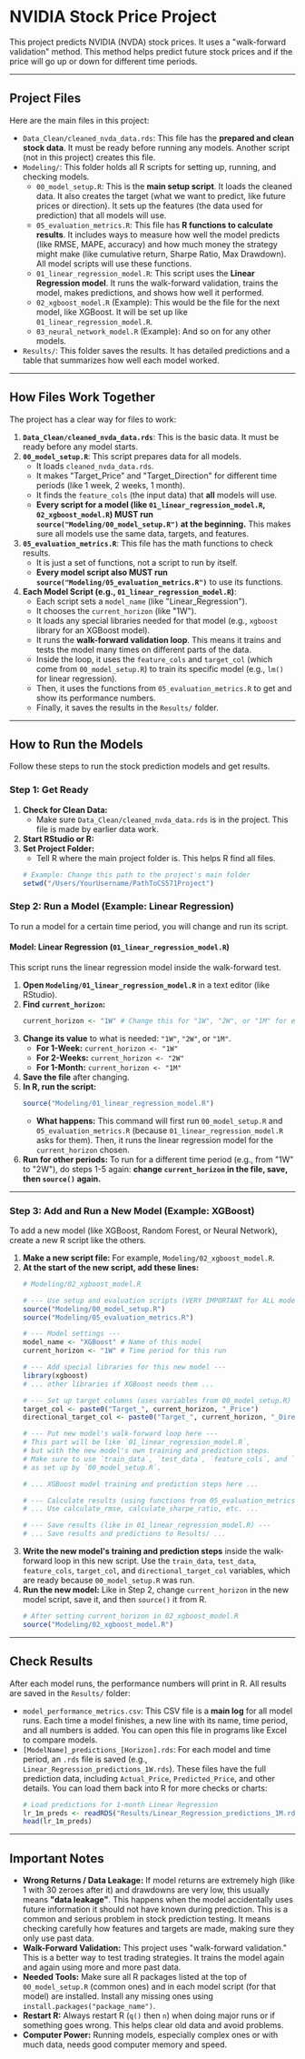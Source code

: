 # NVIDIA Stock Price Project

This project predicts NVIDIA (NVDA) stock prices. It uses a "walk-forward validation" method. This method helps predict future stock prices and if the price will go up or down for different time periods.

---

## Project Files

Here are the main files in this project:

* `Data_Clean/cleaned_nvda_data.rds`: This file has the **prepared and clean stock data**. It must be ready before running any models. Another script (not in this project) creates this file.
* `Modeling/`: This folder holds all R scripts for setting up, running, and checking models.
    * `00_model_setup.R`: This is the **main setup script**. It loads the cleaned data. It also creates the target (what we want to predict, like future prices or direction). It sets up the features (the data used for prediction) that all models will use.
    * `05_evaluation_metrics.R`: This file has **R functions to calculate results**. It includes ways to measure how well the model predicts (like RMSE, MAPE, accuracy) and how much money the strategy might make (like cumulative return, Sharpe Ratio, Max Drawdown). All model scripts will use these functions.
    * `01_linear_regression_model.R`: This script uses the **Linear Regression model**. It runs the walk-forward validation, trains the model, makes predictions, and shows how well it performed.
    * `02_xgboost_model.R` (Example): This would be the file for the next model, like XGBoost. It will be set up like `01_linear_regression_model.R`.
    * `03_neural_network_model.R` (Example): And so on for any other models.
* `Results/`: This folder saves the results. It has detailed predictions and a table that summarizes how well each model worked.

---

## How Files Work Together

The project has a clear way for files to work:

1.  **`Data_Clean/cleaned_nvda_data.rds`**: This is the basic data. It must be ready before any model starts.
2.  **`00_model_setup.R`**: This script prepares data for all models.
    * It loads `cleaned_nvda_data.rds`.
    * It makes "Target_Price" and "Target_Direction" for different time periods (like 1 week, 2 weeks, 1 month).
    * It finds the `feature_cols` (the input data) that **all** models will use.
    * **Every script for a model (like `01_linear_regression_model.R`, `02_xgboost_model.R`) MUST run `source("Modeling/00_model_setup.R")` at the beginning.** This makes sure all models use the same data, targets, and features.
3.  **`05_evaluation_metrics.R`**: This file has the math functions to check results.
    * It is just a set of functions, not a script to run by itself.
    * **Every model script also MUST run `source("Modeling/05_evaluation_metrics.R")`** to use its functions.
4.  **Each Model Script (e.g., `01_linear_regression_model.R`)**:
    * Each script sets a `model_name` (like "Linear_Regression").
    * It chooses the `current_horizon` (like "1W").
    * It loads any special libraries needed for that model (e.g., `xgboost` library for an XGBoost model).
    * It runs the **walk-forward validation loop**. This means it trains and tests the model many times on different parts of the data.
    * Inside the loop, it uses the `feature_cols` and `target_col` (which come from `00_model_setup.R`) to train its specific model (e.g., `lm()` for linear regression).
    * Then, it uses the functions from `05_evaluation_metrics.R` to get and show its performance numbers.
    * Finally, it saves the results in the `Results/` folder.

---

## How to Run the Models

Follow these steps to run the stock prediction models and get results.

### Step 1: Get Ready

1.  **Check for Clean Data:**
    * Make sure `Data_Clean/cleaned_nvda_data.rds` is in the project. This file is made by earlier data work.
2.  **Start RStudio or R:**
3.  **Set Project Folder:**
    * Tell R where the main project folder is. This helps R find all files.
    ```R
    # Example: Change this path to the project's main folder
    setwd("/Users/YourUsername/PathToCS571Project")
    ```

### Step 2: Run a Model (Example: Linear Regression)

To run a model for a certain time period, you will change and run its script.

#### Model: Linear Regression (`01_linear_regression_model.R`)

This script runs the linear regression model inside the walk-forward test.

1.  **Open `Modeling/01_linear_regression_model.R`** in a text editor (like RStudio).
2.  **Find `current_horizon`:**
    ```R
    current_horizon <- "1W" # Change this for "1W", "2W", or "1M" for each run
    ```
3.  **Change its value** to what is needed: `"1W"`, `"2W"`, or `"1M"`.
    * **For 1-Week:** `current_horizon <- "1W"`
    * **For 2-Weeks:** `current_horizon <- "2W"`
    * **For 1-Month:** `current_horizon <- "1M"`
4.  **Save the file** after changing.
5.  **In R, run the script:**
    ```R
    source("Modeling/01_linear_regression_model.R")
    ```
    * **What happens:** This command will first run `00_model_setup.R` and `05_evaluation_metrics.R` (because `01_linear_regression_model.R` asks for them). Then, it runs the linear regression model for the `current_horizon` chosen.
6.  **Run for other periods:** To run for a different time period (e.g., from "1W" to "2W"), do steps 1-5 again: **change `current_horizon` in the file, save, then `source()` again.**

---

### Step 3: Add and Run a New Model (Example: XGBoost)

To add a new model (like XGBoost, Random Forest, or Neural Network), create a new R script like the others.

1.  **Make a new script file:** For example, `Modeling/02_xgboost_model.R`.
2.  **At the start of the new script, add these lines:**
    ```R
    # Modeling/02_xgboost_model.R

    # --- Use setup and evaluation scripts (VERY IMPORTANT for ALL models) ---
    source("Modeling/00_model_setup.R")
    source("Modeling/05_evaluation_metrics.R")

    # --- Model settings ---
    model_name <- "XGBoost" # Name of this model
    current_horizon <- "1W" # Time period for this run

    # --- Add special libraries for this new model ---
    library(xgboost)
    # ... other libraries if XGBoost needs them ...

    # --- Set up target columns (uses variables from 00_model_setup.R) ---
    target_col <- paste0("Target_", current_horizon, "_Price")
    directional_target_col <- paste0("Target_", current_horizon, "_Direction")

    # --- Put new model's walk-forward loop here ---
    # This part will be like `01_linear_regression_model.R`,
    # but with the new model's own training and prediction steps.
    # Make sure to use `train_data`, `test_data`, `feature_cols`, and `target_col`
    # as set up by `00_model_setup.R`.

    # ... XGBoost model training and prediction steps here ...

    # --- Calculate results (using functions from 05_evaluation_metrics.R) ---
    # ... Use calculate_rmse, calculate_sharpe_ratio, etc. ...

    # --- Save results (like in 01_linear_regression_model.R) ---
    # ... Save results and predictions to Results/ ...
    ```
3.  **Write the new model's training and prediction steps** inside the walk-forward loop in this new script. Use the `train_data`, `test_data`, `feature_cols`, `target_col`, and `directional_target_col` variables, which are ready because `00_model_setup.R` was run.
4.  **Run the new model:** Like in Step 2, change `current_horizon` in the new model script, save it, and then `source()` it from R.
    ```R
    # After setting current_horizon in 02_xgboost_model.R
    source("Modeling/02_xgboost_model.R")
    ```

---

## Check Results

After each model runs, the performance numbers will print in R. All results are saved in the `Results/` folder:

* `model_performance_metrics.csv`: This CSV file is a **main log** for all model runs. Each time a model finishes, a new line with its name, time period, and all numbers is added. You can open this file in programs like Excel to compare models.
* `[ModelName]_predictions_[Horizon].rds`: For each model and time period, an `.rds` file is saved (e.g., `Linear_Regression_predictions_1W.rds`). These files have the full prediction data, including `Actual_Price`, `Predicted_Price`, and other details. You can load them back into R for more checks or charts:
    ```R
    # Load predictions for 1-month Linear Regression
    lr_1m_preds <- readRDS("Results/Linear_Regression_predictions_1M.rds")
    head(lr_1m_preds)
    ```

---

## Important Notes

* **Wrong Returns / Data Leakage:** If model returns are extremely high (like 1 with 30 zeroes after it) and drawdowns are very low, this usually means **"data leakage"**. This happens when the model accidentally uses future information it should not have known during prediction. This is a common and serious problem in stock prediction testing. It means checking carefully how features and targets are made, making sure they only use past data.
* **Walk-Forward Validation:** This project uses "walk-forward validation." This is a better way to test trading strategies. It trains the model again and again using more and more past data.
* **Needed Tools:** Make sure all R packages listed at the top of `00_model_setup.R` (common ones) and in each model script (for that model) are installed. Install any missing ones using `install.packages("package_name")`.
* **Restart R:** Always restart R (`q()` then `n`) when doing major runs or if something goes wrong. This helps clear old data and avoid problems.
* **Computer Power:** Running models, especially complex ones or with much data, needs good computer memory and speed.